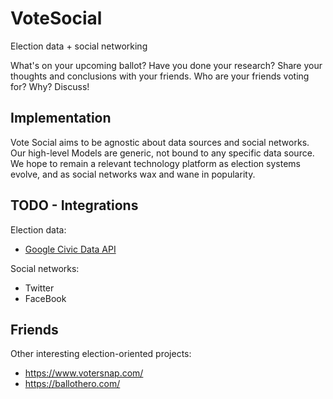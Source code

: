 VoteSocial
==========

Election data + social networking

What's on your upcoming ballot? Have you done your research? 
Share your thoughts and conclusions with your friends.
Who are your friends voting for? Why? Discuss!

Implementation 
--------------

Vote Social aims to be agnostic about data sources and social 
networks. Our high-level Models are generic, not bound to any specific
data source. We hope to remain a relevant technology platform
as election systems evolve, and as social networks wax and wane 
in popularity.

TODO - Integrations
-------------------

Election data:
* [Google Civic Data API](https://developers.google.com/civic-information/)

Social networks:
* Twitter
* FaceBook

Friends
-------

Other interesting election-oriented projects:
* https://www.votersnap.com/
* https://ballothero.com/


